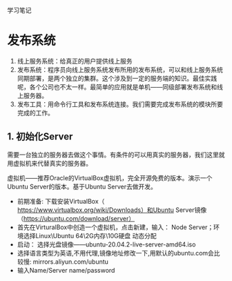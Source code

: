 学习笔记
# 发布系统
1. 线上服务系统：给真正的用户提供线上服务
2. 发布系统：程序员向线上服务系统发布所用的发布系统，可以和线上服务系统同期部署，是两个独立的集群。这个涉及到一定的服务端的知识。最佳实践呢，各个公司也不太一样。最简单的应用就是单机——同级部署发布系统和线上服务器。
3. 发布工具：用命令行工具和发布系统连接。我们需要完成发布系统的模块所要完成的工作。

## 1. 初始化Server
需要一台独立的服务器去做这个事情。有条件的可以用真实的服务器，我们这里就用虚拟机来代替真实的服务器。

虚拟机——推荐Oracle的VirtualBox虚拟机，完全开源免费的版本。演示一个Ubuntu Server的版本。基于Ubuntu Server去做开发。

- 前期准备: 下载安装VirtualBox（ https://www.virtualbox.org/wiki/Downloads）和Ubuntu Server镜像（https://ubuntu.com/download/server）
- 首先在VirturalBox中创造一个虚拟机，点击新建，输入： Node Server；环境选择Linux\Ubuntu 64\2G内存\10G硬盘 动态分配
- 启动： 选择光盘镜像——ubuntu-20.04.2-live-server-amd64.iso
- 选择语言类型为英语,不用代理,镜像地址修改一下,用默认的ubuntu.com会比较慢: mirrors.aliyun.com/ubuntu
- 输入Name/Server name/password
